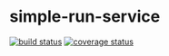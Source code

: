 # simple-run-service

[![build status][build badge]][BUILD_URL]
[![coverage status][coverage badge]][COVERAGE_URL]





[BUILD_URL]: https://travis-ci.org/ArtemAlagizov/simple-run-service
[build badge]: https://img.shields.io/travis/ArtemAlagizov/simple-run-service/master?style=flat-square
[COVERAGE_URL]: https://coveralls.io/github/ArtemAlagizov/simple-run-service?branch=master
[coverage badge]: https://img.shields.io/coveralls/github/ArtemAlagizov/simple-run-service.svg?style=flat-square&color=brightgreen

